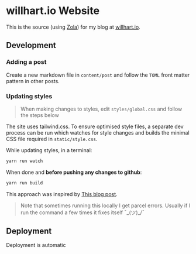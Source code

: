 # willhart.io Website

This is the source (using [Zola](https://getzola.com)) for my blog at [willhart.io](https://willhart.io).

## Development

### Adding a post

Create a new markdown file in `content/post` and follow the `TOML` front matter pattern in other posts.

### Updating styles

> When making changes to styles, edit `styles/global.css` and follow the steps below

The site uses tailwind.css. To ensure optimised style files, a separate dev process can be run which watches for style changes and builds the minimal CSS file required in `static/style.css`. 

While updating styles, in a terminal:

```bash
yarn run watch
```

When done and **before pushing any changes to github**:

```bash
yarn run build
```

This approach was inspired by [This blog post](https://www.maybevain.com/writing/using-tailwind-css-with-zola-static-site-generator/).

> Note that sometimes running this locally I get parcel errors. Usually if I run the command a few times it fixes itself ¯\_(ツ)_/¯

## Deployment

Deployment is automatic
